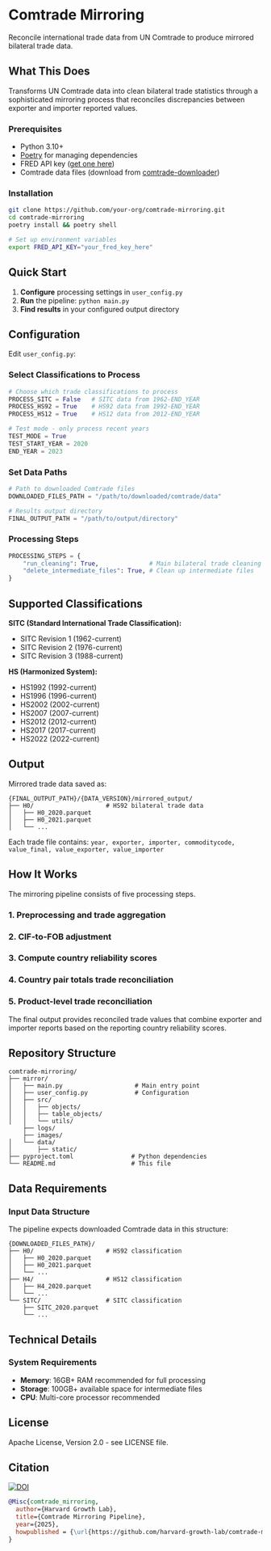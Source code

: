 # Comtrade Mirroring

Reconcile international trade data from UN Comtrade to produce mirrored bilateral trade data.

## What This Does

Transforms UN Comtrade data into clean bilateral trade statistics through a sophisticated mirroring process that reconciles discrepancies between exporter and importer reported values.

### Prerequisites
- Python 3.10+
- [Poetry](https://python-poetry.org/docs/) for managing dependencies
- FRED API key ([get one here](https://fred.stlouisfed.org/docs/api/api_key.html))
- Comtrade data files (download from [comtrade-downloader](https://github.com/harvard-growth-lab/comtrade-downloader))

### Installation
```bash
git clone https://github.com/your-org/comtrade-mirroring.git
cd comtrade-mirroring
poetry install && poetry shell

# Set up environment variables
export FRED_API_KEY="your_fred_key_here"
```

## Quick Start

1. **Configure** processing settings in `user_config.py`
2. **Run** the pipeline: `python main.py`
3. **Find results** in your configured output directory

## Configuration

Edit `user_config.py`:

### Select Classifications to Process
```python
# Choose which trade classifications to process
PROCESS_SITC = False   # SITC data from 1962-END_YEAR
PROCESS_HS92 = True    # HS92 data from 1992-END_YEAR
PROCESS_HS12 = True    # HS12 data from 2012-END_YEAR

# Test mode - only process recent years
TEST_MODE = True
TEST_START_YEAR = 2020
END_YEAR = 2023
```

### Set Data Paths
```python
# Path to downloaded Comtrade files
DOWNLOADED_FILES_PATH = "/path/to/downloaded/comtrade/data"

# Results output directory
FINAL_OUTPUT_PATH = "/path/to/output/directory"
```

### Processing Steps
```python
PROCESSING_STEPS = {
    "run_cleaning": True,              # Main bilateral trade cleaning pipeline
    "delete_intermediate_files": True, # Clean up intermediate files
}
```

## Supported Classifications

**SITC (Standard International Trade Classification):**
- SITC Revision 1 (1962-current)
- SITC Revision 2 (1976-current)
- SITC Revision 3 (1988-current)

**HS (Harmonized System):**
- HS1992 (1992-current)
- HS1996 (1996-current) 
- HS2002 (2002-current)
- HS2007 (2007-current)
- HS2012 (2012-current)
- HS2017 (2017-current)
- HS2022 (2022-current)

## Output

Mirrored trade data saved as:
```
{FINAL_OUTPUT_PATH}/{DATA_VERSION}/mirrored_output/
├── H0/                    # HS92 bilateral trade data
│   ├── H0_2020.parquet
│   ├── H0_2021.parquet
│   └── ...
```

Each trade file contains: `year, exporter, importer, commoditycode, value_final, value_exporter, value_importer`

## How It Works

The mirroring pipeline consists of five processing steps. 

### 1. Preprocessing and trade aggregation

### 2. CIF-to-FOB adjustment

### 3. Compute country reliability scores

### 4. Country pair totals trade reconciliation

### 5. Product-level trade reconciliation


The final output provides reconciled trade values that combine exporter and importer reports based on the reporting country reliability scores.

## Repository Structure

```
comtrade-mirroring/
├── mirror/
│   ├── main.py                    # Main entry point
│   ├── user_config.py             # Configuration
│   ├── src/
│   │   ├── objects/
│   │   ├── table_objects/
│   │   └── utils/
    ├── logs/ 
    ├── images/     
│   └── data/
│       ├── static/
├── pyproject.toml                # Python dependencies
└── README.md                     # This file
```

## Data Requirements

### Input Data Structure
The pipeline expects downloaded Comtrade data in this structure:
```
{DOWNLOADED_FILES_PATH}/
├── H0/                    # HS92 classification
│   ├── H0_2020.parquet
│   ├── H0_2021.parquet
│   └── ...
├── H4/                    # HS12 classification  
│   ├── H4_2020.parquet
│   └── ...
└── SITC/                  # SITC classification
    ├── SITC_2020.parquet
    └── ...
```

## Technical Details

### System Requirements
- **Memory**: 16GB+ RAM recommended for full processing
- **Storage**: 100GB+ available space for intermediate files
- **CPU**: Multi-core processor recommended


## License

Apache License, Version 2.0 - see LICENSE file.

## Citation
[![DOI](https://zenodo.org/badge/763567869.svg)](https://doi.org/10.5281/zenodo.16052482)

```bibtex
@Misc{comtrade_mirroring,
  author={Harvard Growth Lab},
  title={Comtrade Mirroring Pipeline},
  year={2025},
  howpublished = {\url{https://github.com/harvard-growth-lab/comtrade-mirroring}},
}
```





